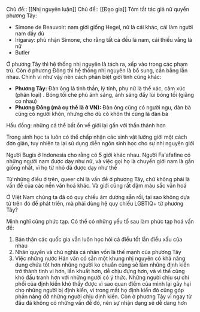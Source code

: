 Chủ đề:: [[Nhị nguyên luận]]
Chủ đề:: [[Đạo gia]]
Tóm tắt tác giả nữ quyền phương Tây:
- Simone de Beauvoir: nam giới giống Hegel, nữ là cái khác, cái làm người nam đầy đủ
- Irigaray: phủ nhận Simone, cho rằng tất cả đều là nam, cái thiếu vắng là nữ
- Butler

Ở phương Tây thì hệ thống nhị nguyên là tách ra, xếp vào trong các phạm trù. Còn ở phương Đông thì hệ thống nhị nguyên là bổ sung, cân bằng lẫn nhau. Chính vì như vậy nên cách phân biệt giới tính cũng khác:

- **Phương Tây:** Đàn ông là tinh thần, lý tính, phụ nữ là thể xác, cảm xúc (phân loại) . Bóng tối che phủ ánh sáng, ánh sáng đẩy lùi bóng tối (giằng co nhau) 
- **Phương Đông (mà cụ thể là ở VN):** Đàn ông cũng có người ngu, đàn bà cũng có người khôn, nhưng cho dù có khôn thì cũng là đàn bà 

Hầu đồng: những cá thể bất ổn về giới lại gần với thần thánh hơn

Trong sinh học ta luôn có thể chấp nhận các sinh vật lưỡng giới một cách đơn giản, tuy nhiên ta lại sử dụng diễn ngôn sinh học cho sự nhị nguyên giới

Người Bugis ở Indonesia cho rằng có 5 giới khác nhau. Người Fa'afafine có những người nam được dạy như nữ, và việc gọi họ là chuyển giới nam là gần giống nhất, vì họ từ nhỏ đã được dạy như thế

Từ những điều ở trên, queer chỉ là vấn đề ở phương Tây, chứ không phải là vấn đề của các nền văn hoá khác. Và giới cũng rất đậm màu sắc văn hoá

Ở Việt Nam chúng ta đã có quy chiếu âm dương sẵn rồi, tại sao không dựa từ trên đó để phát triển, mà phải dùng hệ quy chiếu LGBTIQ+ từ phương Tây? 

Mình nghĩ cũng phức tạp. Có thể có những yếu tố sau làm phức tạp hoá vấn đề:
1. Bản thân các quốc gia vẫn luôn học hỏi cả điều tốt lẫn điều xấu của nhau
2. Nhân quyền và chủ nghĩa cá nhân vốn là thế mạnh của phương Tây
3. Việc những nước Hán văn có sẵn một khung nhị nguyên có khả năng dung chứa tốt hơn những người ko chuẩn cũng sẽ làm những định kiến trở thành tinh vi hơn, lẩn khuất hơn, dễ chịu đựng hơn, và vì thế cũng khó đấu tranh hơn với những người có ý thức. Những người chịu sự chi phối của định kiến khó thấy được vì sao quan điểm của mình lại gây hại cho những người bị định kiến, vì trong mắt họ định kiến đó cũng góp phần nâng đỡ những người chịu định kiến. Còn ở phương Tây vì ngay từ đầu đã không có những vấn đề đó, nên sự nhận dạng sẽ dễ dàng hơn
